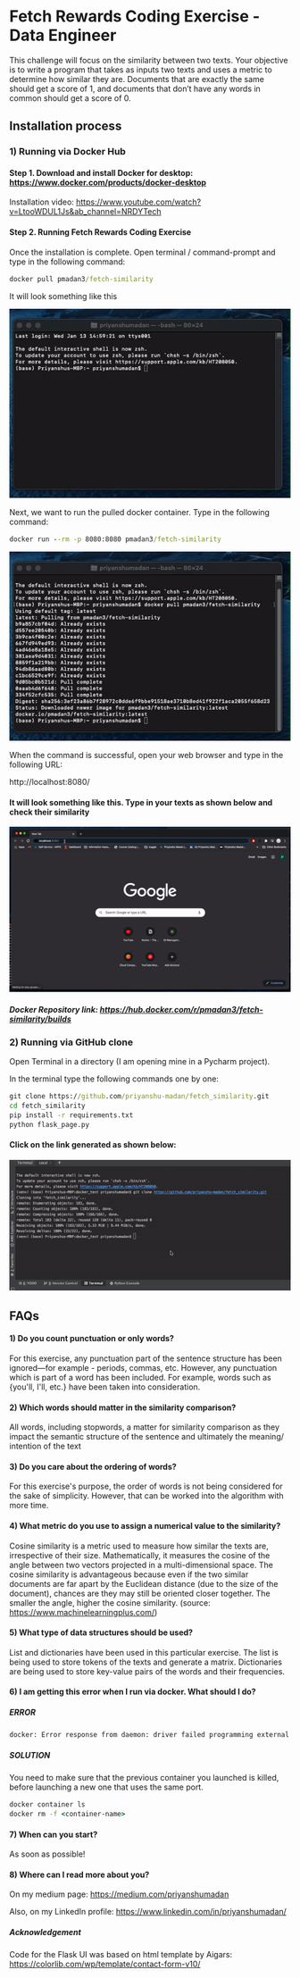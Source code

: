 # Fetch Rewards Coding Exercise - Data Engineer
This challenge will focus on the similarity between two texts. Your objective is to write a program that takes as inputs two texts and uses a metric to determine how similar they are. Documents that are exactly the same should get a score of 1, and documents that don’t have any words in common should get a score of 0.

## Installation process

### 1) Running via Docker Hub

#### Step 1. Download and install Docker for desktop: https://www.docker.com/products/docker-desktop

Installation video: https://www.youtube.com/watch?v=LtooWDUL1Js&ab_channel=NRDYTech

#### Step 2. Running Fetch Rewards Coding Exercise

Once the installation is complete. Open terminal / command-prompt and type in the following command:

```cmd
docker pull pmadan3/fetch-similarity
```

It will look something like this

![](readme_gifs/docker_pull.gif)

Next, we want to run the pulled docker container. Type in the following command:

```cmd
docker run --rm -p 8080:8080 pmadan3/fetch-similarity
```
![](readme_gifs/docker_run.gif)

When the command is successful, open your web browser and type in the following URL:

http://localhost:8080/

#### It will look something like this. Type in your texts as shown below and check their similarity

![](readme_gifs/flask_run.gif)

##### Docker Repository link: https://hub.docker.com/r/pmadan3/fetch-similarity/builds

### 2) Running via GitHub clone

Open Terminal in a directory (I am opening mine in a Pycharm project).

In the terminal type the following commands one by one:

```cmd
git clone https://github.com/priyanshu-madan/fetch_similarity.git
cd fetch_similarity
pip install -r requirements.txt
python flask_page.py
```
#### Click on the link generated as shown below:

![](readme_gifs/git_clone.gif)


## FAQs
#### 1) Do you count punctuation or only words?
For this exercise, any punctuation part of the sentence structure has been ignored—for example - periods, commas, etc. However, any punctuation which is part of a word has been included. For example, words such as {you'll, I'll, etc.} have been taken into consideration.

#### 2) Which words should matter in the similarity comparison? 
All words, including stopwords, a matter for similarity comparison as they impact the semantic structure of the sentence and ultimately the meaning/ intention of the text

#### 3) Do you care about the ordering of words?
For this exercise's purpose, the order of words is not being considered for the sake of simplicity. However, that can be worked into the algorithm with more time. 

#### 4) What metric do you use to assign a numerical value to the similarity?
Cosine similarity is a metric used to measure how similar the texts are, irrespective of their size. Mathematically, it measures the cosine of the angle between two vectors projected in a multi-dimensional space. The cosine similarity is advantageous because even if the two similar documents are far apart by the Euclidean distance (due to the size of the document), chances are they may still be oriented closer together. The smaller the angle, higher the cosine similarity. (source: https://www.machinelearningplus.com/)

#### 5) What type of data structures should be used?
List and dictionaries have been used in this particular exercise.
The list is being used to store tokens of the texts and generate a matrix.
Dictionaries are being used to store key-value pairs of the words and their frequencies.

#### 6) I am getting this error when I run via docker. What should I do?

##### ERROR
```cmd
docker: Error response from daemon: driver failed programming external connectivity on endpoint dreamy_einstein (86be4eb3d4a322378723150912c1452c8a29d8b645b3adc649ea066faa2967e6): Bind for 0.0.0.0:8080 failed: port is already allocated.
```

##### SOLUTION
You need to make sure that the previous container you launched is killed, before launching a new one that uses the same port.
```cmd
docker container ls
docker rm -f <container-name>
```

#### 7) When can you start?
As soon as possible!

#### 8) Where can I read more about you?
On my medium page: https://medium.com/priyanshumadan

Also, on my LinkedIn profile: https://www.linkedin.com/in/priyanshumadan/

##### Acknowledgement

Code for the Flask UI was based on html template by Aigars: https://colorlib.com/wp/template/contact-form-v10/

